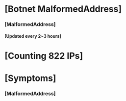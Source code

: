 # [Botnet MalformedAddress]
### [MalformedAddress]
#### [Updated every 2~3 hours]

# [Counting 822 IPs]

# [Symptoms] 
###   [MalformedAddress]
